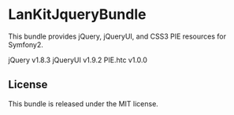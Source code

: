 LanKitJqueryBundle
======================

This bundle provides jQuery, jQueryUI, and CSS3 PIE resources for Symfony2.

jQuery   v1.8.3
jQueryUI v1.9.2
PIE.htc  v1.0.0

License
-------

This bundle is released under the MIT license.
